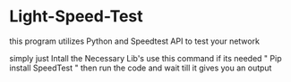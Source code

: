 # Light-Speed-Test
this program utilizes Python and Speedtest API to test your network

simply just Intall the Necessary Lib's 
use this command if its needed " Pip install SpeedTest "
then run the code and wait till it gives you an output 
